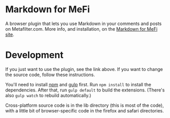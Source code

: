 Markdown for MeFi
=================
A browser plugin that lets you use Markdown in your comments and posts on Metafilter.com. More info, and installation, on the [Markdown for MeFi site][md4mefi].

Development
===========
If you just want to use the plugin, see the link above. If you want to change the source code, follow these instructions.

You'll need to install [npm][] and [gulp][] first. Run `npm install` to install the dependencies. After that, run `gulp default` to build the extensions. (There's also `gulp watch` to rebuild automatically.)

Cross-platform source code is in the lib directory (this is most of the code), with a little bit of browser-specific code in the firefox and safari directories.

[md4mefi]: http://evan-dickinson.github.io/md4mefi/
[npm]: https://www.npmjs.com
[gulp]: http://gulpjs.com





